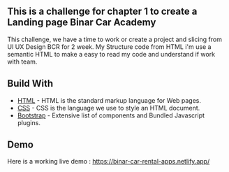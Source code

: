 ## This is a challenge for chapter 1 to create a Landing page Binar Car Academy 
This challenge, we have a time to work or create a project and slicing from UI UX Design BCR for 2 week.
My Structure code from HTML i'm use a semantic HTML to make a easy to read my code and understand if work with team.

## Build With
- [HTML](https://www.w3schools.com/html/default.asp) - HTML is the standard markup language for Web pages.
- [CSS](https://www.w3schools.com/css/default.asp) - CSS is the language we use to style an HTML document.
- [Bootstrap](http://getbootstrap.com/) - Extensive list of components and Bundled Javascript plugins.

## Demo
Here is a working live demo : https://binar-car-rental-apps.netlify.app/
